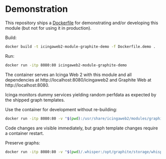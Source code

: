 # <a id="Demonstration"></a>Demonstration

This repository ships a [Dockerfile](../Dockerfile.demo) for demonstrating
and/or developing this module (but not for using it in production).

Build:

```bash
docker build -t icingaweb2-module-graphite-demo -f Dockerfile.demo .
```

Run:

```bash
docker run -itp 8080:80 icingaweb2-module-graphite-demo
```

The container serves an Icinga Web 2 with this module and all dependencies
at http://localhost:8080/icingaweb2 and Graphite Web at http://localhost:8080.

Icinga monitors dummy services yielding random perfdata
as expected by the shipped graph templates.

Use the container for development without re-building:

```bash
docker run -itp 8080:80 -v "$(pwd):/usr/share/icingaweb2/modules/graphite" icingaweb2-module-graphite-demo
```

Code changes are visible immediately, but graph template changes
require a container restart.

Preserve graphs:

```bash
docker run -itp 8080:80 -v "$(pwd)/.whisper:/opt/graphite/storage/whisper" icingaweb2-module-graphite-demo
```
